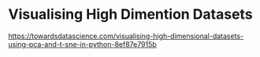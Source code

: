 



# Visualising High Dimention Datasets
https://towardsdatascience.com/visualising-high-dimensional-datasets-using-pca-and-t-sne-in-python-8ef87e7915b
